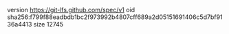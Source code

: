 version https://git-lfs.github.com/spec/v1
oid sha256:f799f88eadbdb1bc2f973992b4807cff689a2d05151691406c5d7bf9136a4413
size 12745

